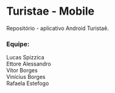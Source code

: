 # Turistae - Mobile
Repositório - aplicativo Android Turistaê.

<h3>Equipe:</h3>
Lucas Spizzica<br>
Ettore Alessandro<br>
Vitor Borges<br>
Vinícius Borges<br>
Rafaela Estefogo<br>
